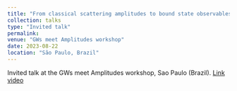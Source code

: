 ```yaml
---
title: "From classical scattering amplitudes to bound state observables"
collection: talks
type: "Invited talk"
permalink: 
venue: "GWs meet Amplitudes workshop"
date: 2023-08-22
location: "São Paulo, Brazil"
---
```

Invited talk at the GWs meet Amplitudes workshop, Sao Paulo (Brazil). [Link video](https://www.youtube.com/watch?v=_z1hLS65mqA)
